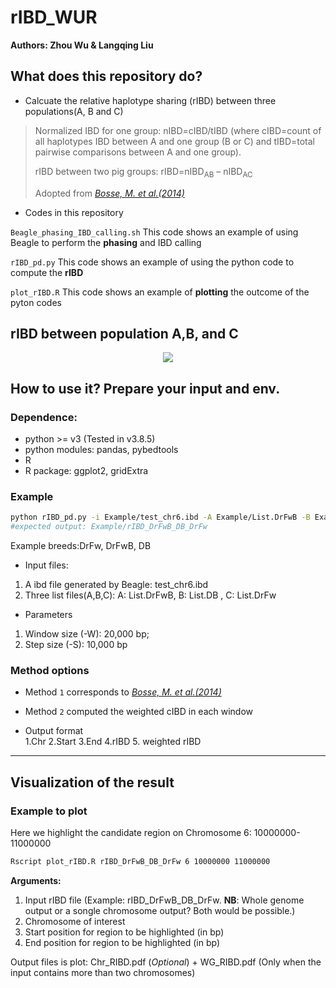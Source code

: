 # rIBD_WUR

**Authors: Zhou Wu & Langqing Liu**

## What does this repository do?
- Calcuate the relative haplotype sharing (rIBD) between three populations(A, B and C)

> Normalized IBD for one  group: nIBD=cIBD/tIBD (where cIBD=count of all haplotypes IBD between A and one group (B or C) and tIBD=total pairwise comparisons between A and one  group).
>
> rIBD between two pig groups: rIBD=nIBD<sub>AB</sub> – nIBD<sub>AC</sub>
>
> Adopted from *[Bosse, M. et al.(2014)](https://www.nature.com/articles/ncomms5392)*

- Codes in this repository

`Beagle_phasing_IBD_calling.sh` This code shows an example of using Beagle to perform the **phasing** and IBD calling

`rIBD_pd.py` This code shows an example of using the python code to compute the **rIBD**

`plot_rIBD.R` This code shows an example of **plotting** the outcome of the pyton codes 

## rIBD between population A,B, and C
<p align="center">
  <img src="https://github.com/wzuhou/rIBD_WUR/blob/main/Github_rIBD.png">
</p>

## How to use it? Prepare your input and env.
### Dependence: 
- python >= v3 (Tested in v3.8.5)
- python modules: pandas, pybedtools
- R 
- R package: ggplot2, gridExtra

### Example
```bash
python rIBD_pd.py -i Example/test_chr6.ibd -A Example/List.DrFwB -B Example/List.DB -C Example/List.DrFw -o rIBD_DrFwB_DB_DrFw -W 20000 -S 10000 -M 1
#expected output: Example/rIBD_DrFwB_DB_DrFw
```

Example breeds:DrFw, DrFwB, DB
- Input files:
1. A ibd file generated by Beagle: test_chr6.ibd
2. Three list files(A,B,C): A: List.DrFwB, B: List.DB , C: List.DrFw

- Parameters
1. Window size (-W): 20,000 bp; 
2. Step size (-S): 10,000 bp

### Method options

- Method `1` corresponds to *[Bosse, M. et al.(2014)](https://www.nature.com/articles/ncomms5392)*
- Method `2` computed the weighted cIBD in each window 

- Output format  
1.Chr 2.Start 3.End 4.rIBD 5. weighted rIBD

---

## Visualization of the result
### Example to plot

Here we highlight the candidate region on Chromosome 6: 10000000-11000000

```bash
Rscript plot_rIBD.R rIBD_DrFwB_DB_DrFw 6 10000000 11000000
```

**Arguments:**
1. Input rIBD file (Example: rIBD_DrFwB_DB_DrFw. **NB**: Whole genome output or a songle chromosome output? Both would be possible.)
2. Chromosome of interest
3. Start position for region to be highlighted (in bp)
4. End position for region to be highlighted (in bp)

Output files is plot: Chr_RIBD.pdf   (*Optional*) + WG_RIBD.pdf (Only when the input contains more than two chromosomes) 
